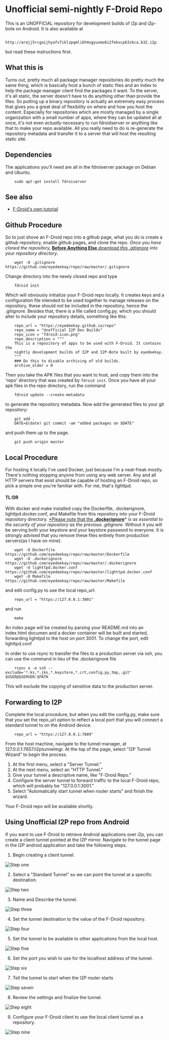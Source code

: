 Unofficial semi-nightly F-Droid Repo
====================================

This is an UNOFFICIAL repository for development builds of i2p and i2p-bote on
Android. It is also available at

        http://arajj5rcgaijhyafv7iklzpqmlibh4ugyuxmo6i2fekxcpb3zkca.b32.i2p

but read these instructions first.

What this is
------------

Turns out, pretty much all package manager repositories do pretty much the same
thing, which is basically host a bunch of static files and an index to help the
package manager client find the packages it want. To the server, it's all
static, the server doesn't have to do anything other than provide the files. So
putting up a binary repository is actually an extremely easy process that gives
you a great deal of flexibility on where and how you host the content.
Especially for repositories which are mostly managed by a single organization
with a small number of apps, where they can be updated all at once, it's not
even *actually* necessary to run fdroidserver or anything like that to make your
repo available. All you really need to do is re-generate the repository metadata
and transfer it to a server that will host the resulting static site.

Dependencies
------------

The applications you'll need are all in the fdroiserver package on Debian and
Ubuntu.

        sudo apt-get install fdroiserver

See also
--------

  * [F-Droid's own tutorial](https://f-droid.org/en/docs/Setup_an_F-Droid_App_Repo/)

Github Procedure
----------------

So to just shove an F-Droid repo into a github page, what you do is create a
github repository, enable github pages, and clone the repo. *Once you have*
*cloned the repository,* [**Before Anything Else** *download this .gitignore*](https://github.com/eyedeekay/repo/raw/master/.gitignore)
*into your repository directory*.

        wget -O .gitignore https://github.com/eyedeekay/repo/raw/master/.gitignore

Change directory
into the newly closed repo and type

        fdroid init

Which will obviously initialize your F-Droid repo locally. It creates keys and
a configuration file intended to be used together to manage releases on the
repository, these should *not* be included in the repository, hence the
.gitignore. Besides that, there is a file called config.py, which you should
alter to include your repository details, something like this:

        repo_url = "https://eyedeekay.github.io/repo"
        repo_name = "Unofficial I2P Dev Builds"
        repo_icon = "fdroid-icon.png"
        repo_description = """
        This is a repository of apps to be used with F-Droid. It contains the
        nightly development builds of I2P and I2P-Bote built by eyedeekay.
        """
        ### Do this to disable archiving of old builds.
        archive_older = 0

Then you take the APK
files that you want to host, and copy them into the 'repo' directory that was
created by ```fdroid init```. Once you have all your apk files in the repo
directory, run the command

        fdroid update --create-metadata

to generate the repository metadata. Now add the generated files to your git
repository:

        git add .
        DATE=$(date) git commit -am "added packages on $DATE"

and push them up to the page.

        git push origin master

Local Procedure
---------------

For hosting it locally I've used Docker, just because I'm a neat-freak mostly.
There's nothing stopping anyone from using any web server. Any and all HTTP
servers that exist should be capable of hosting an F-Droid repo, so pick a
simple one you're familiar with. For me, that's lighttpd.

#### TL:DR

With docker and make installed copy the Dockerfile, .dockerignore,
lighttpd.docker.conf, and Makefile from this repository into your F-Droid
repository directory. [*Please note that the **.dockerignore**](https://github.com/eyedeekay/repo/raw/master/.gitignore)*
*is as essential to the security of your repository as the previous .gitignore.*
Without it you will be serving both your keystore and your keystore password to
everyone. It is *strongly* advised that you remove these files entirely from
production servers(as I have on mine).

        wget -O Dockerfile https://github.com/eyedeekay/repo/raw/master/Dockerfile
        wget -O .dockerignore https://github.com/eyedeekay/repo/raw/master/.dockerignore
        wget -O lighttpd.docker.conf https://github.com/eyedeekay/repo/raw/master/lighttpd.docker.conf
        wget -O Makefile https://github.com/eyedeekay/repo/raw/master/Makefile

and edit config.py to use the local repo_url:

        repo_url = "https://127.0.0.1:3001"

and run

        make

An index page will be created by parsing your README.md into an index.html
documen and a docker container will be built and started, forwarding lighttpd
to the host on port 3001. To change the port, edit lighttpd.conf

In order to use rsync to transfer the files to a production server via ssh, you
can use the command in lieu of the .dockerignore file

        rsync a -e ssh --exclude='*.ks,*.jks,*.keystore,*.crt,config.py,tmp,.git' $USER@$SERVER:$PATH

This will exclude the copying of sensitive data to the production server.

Forwarding to I2P
-----------------

Complete the local procedure, but when you edit the config.py, make sure that
you set the repo_url option to reflect a local port that you will connect a
standard tunnel to on the Android device.

        repo_url = "https://127.0.0.1:7889"

From the host machine, navigate to the tunnel manager, at
127.0.0.1:7657/i2ptunnelmgr. At the top of the page, select "I2P Tunnel Wizard"
to begin the process.

 1. At the first menu, select a "Server Tunnel."
 2. At the next menu, select an "HTTP Tunnel."
 3. Give your tunnel a descriptive name, like "F-Droid Repo."
 4. Configure the server tunnel to forward traffic to the local F-Droid repo, which
  will probably be "127.0.0.1:3001."
 5. Select "Automatically start tunnel when router starts" and finish the wizard.

Your F-Droid repo will be available shortly.

Using Unofficial I2P repo from Android
--------------------------------------

If you want to use F-Droid to retrieve Android applications over i2p, you can
create a client tunnel pointed at the I2P mirror. Navigate to the tunnel page
in the I2P android application and take the following steps.

 1. Begin creating a client tunnel.

![Step one](./android-1.png)

 2. Select a "Standard Tunnel" so we can point the tunnel at a specific
  destination.

![Step two](./android-2.png)

 3. Name and Describe the tunnel.

![Step three](./android-3.png)

 4. Set the tunnel destination to the value of the F-Droid repository.

![Step four](./android-4.png)

 5. Set the tunnel to be available to other applications from the local host.

![Step five](./android-5.png)

 6. Set the port you wish to use for the localhost address of the tunnel.

![Step six](./android-6.png)

 7. Tell the tunnel to start when the I2P router starts

![Step seven](./android-7.png)

 8. Review the settings and finalize the tunnel.

![Step eight](./android-8.png)

 9. Configure your F-Droid client to use the local client tunnel as a
  repository.

![Step nine](./android-9.png)
